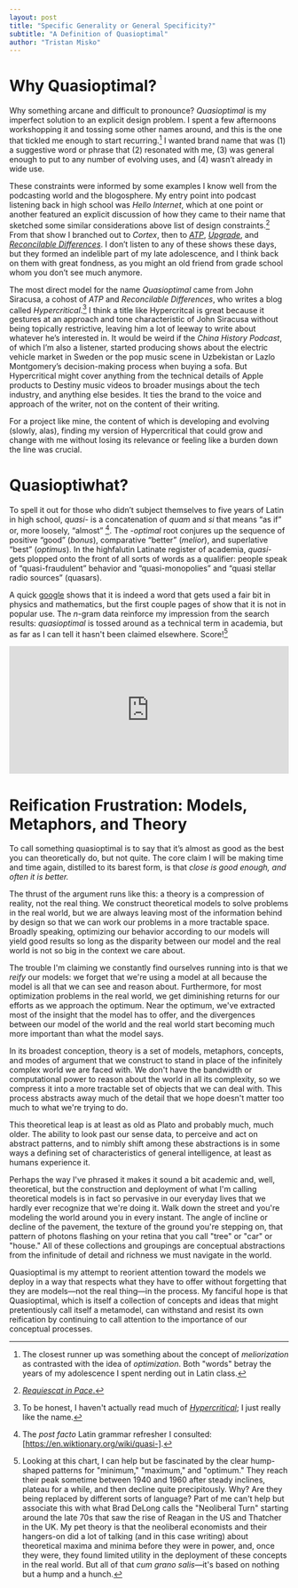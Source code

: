 ```yaml
---
layout: post
title: "Specific Generality or General Specificity?"
subtitle: "A Definition of Quasioptimal"
author: "Tristan Misko"
---
```


# Why Quasioptimal?
Why something arcane and difficult to pronounce? *Quasioptimal* is my imperfect solution to an explicit design problem.  I spent a few afternoons workshopping it and tossing some other names around, and this is the one that tickled me enough to start recurring.[^1]  I wanted brand name that was (1) a suggestive word or phrase that (2) resonated with me, (3) was general enough to put to any number of evolving uses, and (4) wasn’t already in wide use.

These constraints were informed by some examples I know well from the podcasting world and the blogosphere.  My entry point into podcast listening back in high school was *Hello Internet*, which at one point or another featured an explicit discussion of how they came to their name that sketched some similar considerations above list of design constraints.[^2]   From that show I branched out to *Cortex*, then to *[ATP](https://atp.fm/)*, *[Upgrade](https://www.relay.fm/upgrade/)*, and *[Reconcilable Differences](https://www.relay.fm/rd)*.  I don’t listen to any of these shows these days, but they formed an indelible part of my late adolescence, and I think back on them with great fondness, as you might an old friend from grade school whom you don’t see much anymore.  

The most direct model for the name *Quasioptimal* came from John Siracusa, a cohost of *ATP* and *Reconcilable Differences*, who writes a blog called *Hypercritical*.[^3] I think a title like Hypercritcal is great because it gestures at an approach and tone characteristic of John Siracusa without being topically restrictive, leaving him a lot of leeway to write about whatever he’s interested in.  It would be weird if the *China History Podcast*, of which I’m also a listener, started producing shows about the electric vehicle market in Sweden or the pop music scene in Uzbekistan or Lazlo Montgomery’s decision-making process when buying a sofa.  But Hypercritical might cover anything from the technical details of Apple products to Destiny music videos to broader musings about the tech industry, and anything else besides.  It ties the brand to the voice and approach of the writer, not on the content of their writing.  

For a project like mine, the content of which is developing and evolving (slowly, alas), finding my version of Hypercritical that could grow and change with me without losing its relevance or feeling like a burden down the line was crucial.

# Quasioptiwhat?
To spell it out for those who didn’t subject themselves to five years of Latin in high school, *quasi-* is a concatenation of *quam* and *si* that means “as if” or, more loosely, “almost” [^4].  The *-optimal* root conjures up the sequence of positive “good” (*bonus*), comparative “better” (*melior*), and superlative “best” (*optimus*).  In the highfalutin Latinate register of academia, *quasi-* gets plopped onto the front of all sorts of words as a qualifier: people speak of “quasi-fraudulent” behavior and “quasi-monopolies” and “quasi stellar radio sources” (quasars).

A quick [google](https://www.google.com/search?q=quasioptimal) shows that it is indeed a word that gets used a fair bit in physics and mathematics, but the first couple pages of show that it is not in popular use.  The *n*-gram data reinforce my impression from the search results: *quasioptimal* is tossed around as a technical term in academia, but as far as I can tell it hasn't been claimed elsewhere. Score![^5]

<iframe name="ngram_chart" src="https://books.google.com/ngrams/interactive_chart?content=%5Bquasi+-+optimal%5D,quasioptimal,optimal,optimum,maximize,optimize,minimum,minimize,maximum,near+optimal&year_start=1800&year_end=2019&corpus=en-2019&smoothing=3" width="100%" height=230  marginwidth=0 marginheight=0 hspace=0 vspace=0 frameborder=0 scrolling=no allowtransparency=yes class="iframe-ngram"></iframe>

# Reification Frustration: Models, Metaphors, and Theory
To call something quasioptimal is to say that it’s almost as good as the best you can theoretically do, but not quite.  The core claim I will be making time and time again, distilled to its barest form, is that *close is good enough, and often it is better.*  

The thrust of the argument runs like this: a theory is a compression of reality, not the real thing.  We construct theoretical models to solve problems in the real world, but we are always leaving most of the information behind by design so that we can work our problems in a more tractable space.  Broadly speaking, optimizing our behavior according to our models will yield good results so long as the disparity between our model and the real world is not so big in the context we care about.  

The trouble I'm claiming we constantly find ourselves running into is that we *reify* our models: we forget that we're using a model at all because the model is all that we can see and reason about.  Furthermore, for most optimization problems in the real world, we get diminishing returns for our efforts as we approach the optimum.  Near the optimum, we've extracted most of the insight that the model has to offer, and the divergences between our model of the world and the real world start becoming much more important than what the model says.

In its broadest conception, theory is a set of models, metaphors, concepts, and modes of argument that we construct to stand in place of the infinitely complex world we are faced with.  We don't have the bandwidth or computational power to reason about the world in all its complexity, so we compress it into a more tractable set of objects that we can deal with.  This process abstracts away much of the detail that we hope doesn't matter too much to what we're trying to do.  

This theoretical leap is at least as old as Plato and probably much, much older.  The ability to look past our sense data, to perceive and act on abstract patterns, and to nimbly shift among these abstractions is in some ways a defining set of characteristics of general intelligence, at least as humans experience it. 

Perhaps the way I've phrased it makes it sound a bit academic and, well, theoretical, but the construction and deployment of what I'm calling theoretical models is in fact so pervasive in our everyday lives that we hardly ever recognize that we're doing it.  Walk down the street and you're modeling the world around you in every instant.  The angle of incline or decline of the pavement, the texture of the ground you're stepping on, that pattern of photons flashing on your retina that you call "tree" or "car" or "house."  All of these collections and groupings are conceptual abstractions from the infinitude of detail and richness we must navigate in the world.  

Quasioptimal is my attempt to reorient attention toward the models we deploy in a way that respects what they have to offer without forgetting that they are models—not the real thing—in the process.  My fanciful hope is that Quasioptimal, which is itself a collection of concepts and ideas that might pretentiously call itself a metamodel, can withstand and resist its own reification by continuing to call attention to the importance of our conceptual processes.


[^1]: The closest runner up was something about the concept of *meliorization* as contrasted with the idea of *optimization*.  Both "words" betray the years of my adolescence I spent nerding out in Latin class.

[^2]: [*Requiescat in Pace*.](http://www.hellointernet.fm/)

[^3]: To be honest, I haven't actually read much of *[Hypercritical](https://hypercritical.co/)*; I just really like the name.  

[^4]: The *post facto* Latin grammar refresher I consulted: [https://en.wiktionary.org/wiki/quasi-].

[^5]: Looking at this chart, I can help but be fascinated by the clear hump-shaped patterns for "minimum," "maximum," and "optimum."  They reach their peak sometime between 1940 and 1960 after steady inclines, plateau for a while, and then decline quite precipitously.  Why? Are they being replaced by different sorts of language? Part of me can't help but associate this with what Brad DeLong calls the "Neoliberal Turn" starting around the late 70s that saw the rise of Reagan in the US and Thatcher in the UK.  My pet theory is that the neoliberal economists and their hangers-on did a lot of talking (and in this case writing) about theoretical maxima and minima before they were in power, and, once they were, they found limited utility in the deployment of these concepts in the real world.  But all of that *cum grano salis*—it's based on nothing but a hump and a hunch.